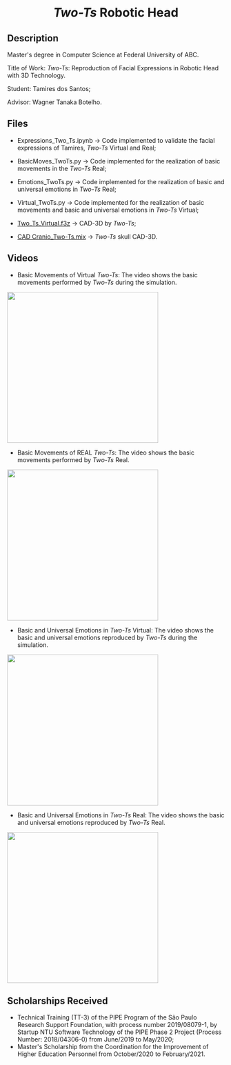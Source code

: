<h1 align="center"><i>Two-Ts</i> Robotic Head</h1>

## Description

<p align="justify"> 
  Master's degree in Computer Science at Federal University of ABC.
  
  Title of Work: <i>Two-Ts</i>: Reproduction of Facial Expressions in Robotic Head with 3D Technology.

  Student: Tamires dos Santos;

  Advisor: Wagner Tanaka Botelho.
</p>
  

## Files

+ Expressions_Two_Ts.ipynb -> Code implemented to validate the facial expressions of Tamires, <i>Two-Ts</i> Virtual and Real;

+ BasicMoves_TwoTs.py -> Code implemented for the realization of basic movements in the <i>Two-Ts</i> Real;

+ Emotions_TwoTs.py -> Code implemented for the realization of basic and universal emotions in <i>Two-Ts</i> Real;

+ Virtual_TwoTs.py -> Code implemented for the realization of basic movements and basic and universal emotions in <i>Two-Ts</i> Virtual;

+ [Two_Ts_Virtual.f3z](https://encurtador.com.br/diFGV) -> CAD-3D by <i>Two-Ts</i>;

+ [CAD Cranio_Two-Ts.mix](https://encurtador.com.br/kuJN8) -> <i>Two-Ts</i> skull CAD-3D.



## Videos

+ Basic Movements of Virtual <i>Two-Ts</i>: The video shows the basic movements performed by <i>Two-Ts</i> during the simulation.

<!--[![](https://img.youtube.com/vi/udqf8mTrStc/0.jpg)](https://youtu.be/udqf8mTrStc)-->
[<img src="https://img.youtube.com/vi/udqf8mTrStc/0.jpg" width="350"/>](https://youtu.be/udqf8mTrStc)


+ Basic Movements of REAL <i>Two-Ts</i>: The video shows the basic movements performed by <i>Two-Ts</i> Real.

[<img src="https://img.youtube.com/vi/5K1MpseIagA/0.jpg" width="350"/>](https://youtu.be/5K1MpseIagA)


+ Basic and Universal Emotions in <i>Two-Ts</i> Virtual: The video shows the basic and universal emotions reproduced by <i>Two-Ts</i> during the simulation.

[<img src="https://img.youtube.com/vi/pIZDx-OqKEg/0.jpg" width="350"/>](https://youtu.be/pIZDx-OqKEg)


+ Basic and Universal Emotions in <i>Two-Ts</i> Real: The video shows the basic and universal emotions reproduced by <i>Two-Ts</i> Real.

[<img src="https://img.youtube.com/vi/z0KJ2hzK7wY/0.jpg" width="350"/>](https://www.youtube.com/watch?v=z0KJ2hzK7wY)



## Scholarships Received
+ Technical Training (TT-3) of the PIPE Program of the São Paulo Research Support Foundation, with process number 2019/08079-1, by Startup NTU Software Technology of the PIPE Phase 2 Project (Process Number: 2018/04306-0) from June/2019 to May/2020;
+ Master's Scholarship from the Coordination for the Improvement of Higher Education Personnel from October/2020 to February/2021.
